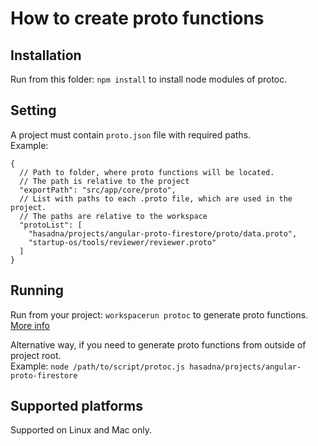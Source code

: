 # How to create proto functions

## Installation 
Run from this folder: `npm install` to install node modules of protoc.  

## Setting
A project must contain `proto.json` file with required paths.  
Example:
```
{ 
  // Path to folder, where proto functions will be located.
  // The path is relative to the project
  "exportPath": "src/app/core/proto",
  // List with paths to each .proto file, which are used in the project.
  // The paths are relative to the workspace
  "protoList": [
    "hasadna/projects/angular-proto-firestore/proto/data.proto",
    "startup-os/tools/reviewer/reviewer.proto"
  ]
}
```

## Running
Run from your project: `workspacerun protoc` to generate proto functions. [More info](https://github.com/google/startup-os/blob/master/tools/workspacerun/README.md)  

Alternative way, if you need to generate proto functions from outside of project root.  
Example: `node /path/to/script/protoc.js hasadna/projects/angular-proto-firestore`

## Supported platforms
Supported on Linux and Mac only.
